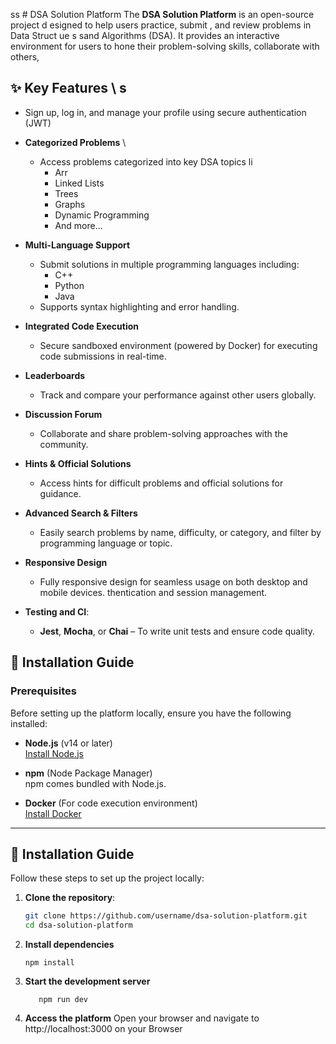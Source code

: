 ss         # DSA Solution Platform
The **DSA Solution Platform** is an open-source project d  esigned to help users practice, submit  , and review problems in Data Struct ue s  sand Algorithms (DSA). It provides an interactive environment for users to hone their problem-solving skills, collaborate with others,        
## ✨ Key Features  \  s

  - Sign up, log in, and manage your profile using secure authentication (JWT)
- **Categorized Problems**     \

  - Access problems categorized into key DSA topics li
    - Arr    
    - Linked Lists
    - Trees
    - Graphs
    - Dynamic Programming
    - And more...

- **Multi-Language Support**  
  - Submit solutions in multiple programming languages including:
    - C++
    - Python
    - Java
  - Supports syntax highlighting and error handling.

- **Integrated Code Execution**  
  - Secure sandboxed environment (powered by Docker) for executing code submissions in real-time.

- **Leaderboards**  
  - Track and compare your performance against other users globally.

- **Discussion Forum**  
  - Collaborate and share problem-solving approaches with the community.

- **Hints & Official Solutions**  
  - Access hints for difficult problems and official solutions for guidance.

- **Advanced Search & Filters**  
  - Easily search problems by name, difficulty, or category, and filter by programming language or topic.

- **Responsive Design**  
  - Fully responsive design for seamless usage on both desktop and mobile devices.
thentication and session management.
 
- **Testing and CI**:
  - **Jest**, **Mocha**, or **Chai** – To write unit tests and ensure code quality.

## 🚀 Installation Guide

### Prerequisites

Before setting up the platform locally, ensure you have the following installed:

- **Node.js** (v14 or later)  
  [Install Node.js](https://nodejs.org/)
  
- **npm** (Node Package Manager)  
  npm comes bundled with Node.js.

- **Docker** (For code execution environment)  
  [Install Docker](https://www.docker.com/get-started)






---

## 🚀 Installation Guide

Follow these steps to set up the project locally:

1. **Clone the repository**:
   ```bash
   git clone https://github.com/username/dsa-solution-platform.git
   cd dsa-solution-platform
2. **Install dependencies**
   ```
   npm install
   ```
3. **Start the development server**
   ```
      npm run dev
   ```
4. **Access the platform**
   Open your browser and navigate to http://localhost:3000 on your Browser
   
